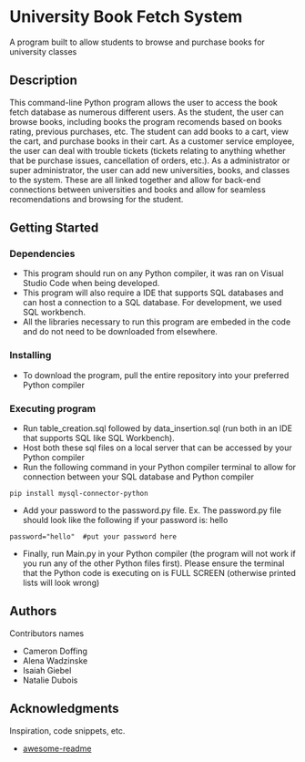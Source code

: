 # University Book Fetch System

A program built to allow students to browse and purchase books for university classes

## Description

This command-line Python program allows the user to access the book fetch database as numerous different users. As the student, the user can browse books, including books the program recomends based on books rating, previous purchases, etc. The student can add books to a cart, view the cart, and purchase books in their cart. As a customer service employee, the user can deal with trouble tickets (tickets relating to anything whether that be purchase issues, cancellation of orders, etc.). As a administrator or super administrator, the user can add new universities, books, and classes to the system. These are all linked together and allow for back-end connections between universities and books and allow for seamless recomendations and browsing for the student. 

## Getting Started

### Dependencies

* This program should run on any Python compiler, it was ran on Visual Studio Code when being developed.
* This program will also require a IDE that supports SQL databases and can host a connection to a SQL database. For development, we used SQL workbench.
* All the libraries necessary to run this program are embeded in the code and do not need to be downloaded from elsewhere.

### Installing

* To download the program, pull the entire repository into your preferred Python compiler

### Executing program

* Run table_creation.sql followed by data_insertion.sql (run both in an IDE that supports SQL like SQL Workbench).
* Host both these sql files on a local server that can be accessed by your Python compiler
* Run the following command in your Python compiler terminal to allow for connection between your SQL database and Python compiler
```
pip install mysql-connector-python
```
* Add your password to the password.py file. Ex. The password.py file should look like the following if your password is: hello
```
password="hello"  #put your password here
```
* Finally, run Main.py in your Python compiler (the program will not work if you run any of the other Python files first). Please ensure the terminal that the Python code is executing on is FULL SCREEN (otherwise printed lists will look wrong)
  
## Authors

Contributors names

* Cameron Doffing
* Alena Wadzinske 
* Isaiah Giebel 
* Natalie Dubois


## Acknowledgments

Inspiration, code snippets, etc.
* [awesome-readme](https://github.com/matiassingers/awesome-readme)
